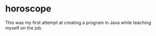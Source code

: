 # horoscope

This was my first attempt at creating a program in Java while teaching myself on the job.  
